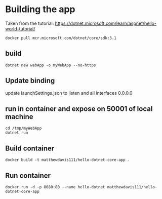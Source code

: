 # Building the app

Taken from the tutorial: https://dotnet.microsoft.com/learn/aspnet/hello-world-tutorial/

``` docker pull mcr.microsoft.com/dotnet/core/sdk:3.1 ```

## build

``` docker run -it --rm -p 5001:5000 -v $(pwd):/tmp mcr.microsoft.com/dotnet/core/sdk:3.1 
dotnet new webApp -o myWebApp --no-https
```

## Update binding

update launchSettings.json to listen and all interfaces 0.0.0.0

## run in container and expose on 50001 of local machine

``` docker run -it --rm -p 5001:5000 -v $(pwd):/tmp mcr.microsoft.com/dotnet/core/sdk:3.1
cd /tmp/myWebApp
dotnet run
```

## Build container

``` docker build -t matthewdavis111/hello-dotnet-core-app . ```

## Run container

``` docker run -d -p 8080:80 --name hello-dotnet matthewdavis111/hello-dotnet-core-app ```
